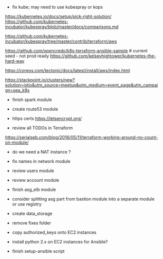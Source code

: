- fix kube; may need to use kubespray or kops

https://kubernetes.io/docs/setup/pick-right-solution/
https://github.com/kubernetes-incubator/kubespray/blob/master/docs/comparisons.md

https://github.com/kubernetes-incubator/kubespray/tree/master/contrib/terraform/aws

https://github.com/opencredo/k8s-terraform-ansible-sample   # current seed - not prod ready
https://github.com/kelseyhightower/kubernetes-the-hard-way

https://coreos.com/tectonic/docs/latest/install/aws/index.html

https://stackpoint.io/clusters/new?solution=istio&utm_source=meetup&utm_medium=event_page&utm_campaign=sea_k8s

- finish spark module


- create route53 module

- https certs
https://letsencrypt.org/


- review all TODOs in Terraform


https://serialseb.com/blog/2016/05/11/terraform-working-around-no-count-on-module/

- do we need a NAT instance ?
- fix names in network module
- review users module
- review account module
- finish asg_elb module
- consider splitting asg part from bastion module into a separate module or use registry
- create data_storage
- remove fixes folder

- copy authorized_keys onto EC2 instances
- install python 2.x on EC2 instances for Ansible?
- finish setup-ansible script 


 